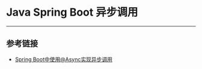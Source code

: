 # Java Spring Boot 异步调用
***

## 参考链接
- [Spring Boot中使用@Async实现异步调用](http://blog.didispace.com/springbootasync/)
